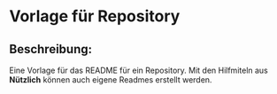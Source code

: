 # Vorlage für Repository

## Beschreibung:

Eine Vorlage für das README für ein Repository.
Mit den Hilfmiteln aus **Nützlich** können auch eigene Readmes erstellt werden.
